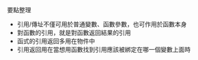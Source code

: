 要點整理
- 引用/傳址不僅可用於普通變數、函數參數，也可作用於函數本身
- 對函數的引用，就是對函數返回結果的引用
- 函式的引用返回多用在物件中
- 引用返回用在當想用函數找到引用應該被綁定在哪一個變數上面時